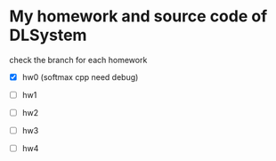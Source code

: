 # My homework and source code of DLSystem

check the branch for each homework


- [x] hw0 (softmax cpp need debug)

- [ ] hw1

- [ ] hw2

- [ ] hw3

- [ ] hw4

